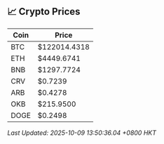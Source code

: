 ## 📈 Crypto Prices

| Coin | Price |
| ---- | ----- |
| BTC | $122014.4318 |
| ETH | $4449.6741 |
| BNB | $1297.7724 |
| CRV | $0.7239 |
| ARB | $0.4278 |
| OKB | $215.9500 |
| DOGE | $0.2498 |

_Last Updated: 2025-10-09 13:50:36.04 +0800 HKT_